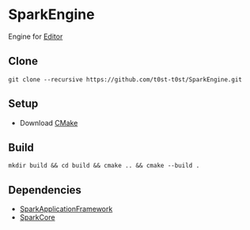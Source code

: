 # SparkEngine

Engine for [Editor](https://github.com/t0st_t0st/SparkEditor) 

## Clone 

```
git clone --recursive https://github.com/t0st-t0st/SparkEngine.git
```

## Setup

  * Download [CMake](https://cmake.org/download/)

## Build

```
mkdir build && cd build && cmake .. && cmake --build .
```

## Dependencies

  * [SparkApplicationFramework](https://github.com/t0st_t0st/SparkApplicationFramework)
  * [SparkCore](https://github.com/t0st_t0st/SparkCore)
